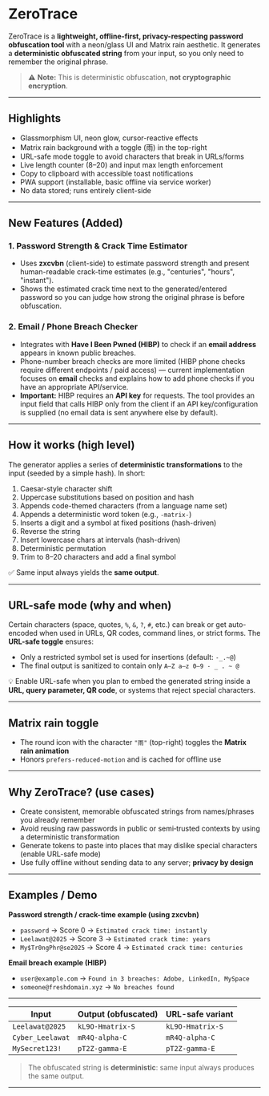 # ZeroTrace

ZeroTrace is a **lightweight, offline-first, privacy-respecting password obfuscation tool** with a neon/glass UI and Matrix rain aesthetic. It generates a **deterministic obfuscated string** from your input, so you only need to remember the original phrase.

> ⚠️ **Note:** This is deterministic obfuscation, **not cryptographic encryption**.

---

## Highlights

- Glassmorphism UI, neon glow, cursor-reactive effects  
- Matrix rain background with a toggle (雨) in the top-right  
- URL-safe mode toggle to avoid characters that break in URLs/forms  
- Live length counter (8–20) and input max length enforcement  
- Copy to clipboard with accessible toast notifications  
- PWA support (installable, basic offline via service worker)  
- No data stored; runs entirely client-side  

---

## New Features (Added)

### 1. Password Strength & Crack Time Estimator
- Uses **zxcvbn** (client-side) to estimate password strength and present human-readable crack-time estimates (e.g., "centuries", "hours", "instant").  
- Shows the estimated crack time next to the generated/entered password so you can judge how strong the original phrase is before obfuscation.

### 2. Email / Phone Breach Checker
- Integrates with **Have I Been Pwned (HIBP)** to check if an **email address** appears in known public breaches.  
- Phone-number breach checks are more limited (HIBP phone checks require different endpoints / paid access) — current implementation focuses on **email** checks and explains how to add phone checks if you have an appropriate API/service.
- **Important:** HIBP requires an **API key** for requests. The tool provides an input field that calls HIBP only from the client if an API key/configuration is supplied (no email data is sent anywhere else by default).

---

## How it works (high level)

The generator applies a series of **deterministic transformations** to the input (seeded by a simple hash). In short:

1. Caesar-style character shift  
2. Uppercase substitutions based on position and hash  
3. Appends code-themed characters (from a language name set)  
4. Appends a deterministic word token (e.g., `-matrix-`)  
5. Inserts a digit and a symbol at fixed positions (hash-driven)  
6. Reverse the string  
7. Insert lowercase chars at intervals (hash-driven)  
8. Deterministic permutation  
9. Trim to 8–20 characters and add a final symbol  

✅ Same input always yields the **same output**.

---

## URL-safe mode (why and when)

Certain characters (space, quotes, `%`, `&`, `?`, `#`, etc.) can break or get auto-encoded when used in URLs, QR codes, command lines, or strict forms. The **URL-safe toggle** ensures:

- Only a restricted symbol set is used for insertions (default: `-_.~@`)  
- The final output is sanitized to contain only `A–Z a–z 0–9 - _ . ~ @`  

💡 Enable URL-safe when you plan to embed the generated string inside a **URL, query parameter, QR code**, or systems that reject special characters.

---

## Matrix rain toggle

- The round icon with the character `"雨"` (top-right) toggles the **Matrix rain animation**  
- Honors `prefers-reduced-motion` and is cached for offline use  

---

## Why ZeroTrace? (use cases)

- Create consistent, memorable obfuscated strings from names/phrases you already remember  
- Avoid reusing raw passwords in public or semi‑trusted contexts by using a deterministic transformation  
- Generate tokens to paste into places that may dislike special characters (enable URL-safe mode)  
- Use fully offline without sending data to any server; **privacy by design**  

---

## Examples / Demo


**Password strength / crack-time example (using zxcvbn)**  
- `password` → Score 0 → `Estimated crack time: instantly`  
- `Leelawat@2025` → Score 3 → `Estimated crack time: years`  
- `My$Tr0ngPhr@se2025` → Score 4 → `Estimated crack time: centuries`

**Email breach example (HIBP)**  
- `user@example.com` → `Found in 3 breaches: Adobe, LinkedIn, MySpace`  
- `someone@freshdomain.xyz` → `No breaches found`

---

| Input                  | Output (obfuscated)                 | URL-safe variant                  |
|------------------------|-----------------------------------|----------------------------------|
| `Leelawat@2025`        | `kL9O-Hmatrix-S`                  | `kL9O-Hmatrix-S`                 |
| `Cyber_Leelawat`       | `mR4Q-alpha-C`                    | `mR4Q-alpha-C`                   |
| `MySecret123!`         | `pT2Z-gamma-E`                    | `pT2Z-gamma-E`                   |

> The obfuscated string is **deterministic**: same input always produces the same output.

---
